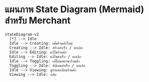 # แผนภาพ State Diagram (Mermaid) สำหรับ Merchant

```mermaid
stateDiagram-v2
  [*] --> Idle
  Idle --> Creating: เพิ่มร้านค้าใหม่
  Creating --> Idle: สร้างสำเร็จ / ยกเลิก
  Idle --> Editing: แก้ไขร้านค้า
  Editing --> Idle: แก้ไขสำเร็จ / ยกเลิก
  Idle --> Toggling: เปลี่ยนสถานะร้านค้า
  Toggling --> Idle: อัปเดตสำเร็จ / ยกเลิก
  Idle --> Viewing: ดูรายละเอียดร้านค้า
  Viewing --> Idle: กลับ
```
